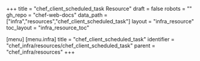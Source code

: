 +++
title = "chef_client_scheduled_task Resource"
draft = false
robots = ""
gh_repo = "chef-web-docs"
data_path = ["infra","resources","chef_client_scheduled_task"]
layout = "infra_resource"
toc_layout = "infra_resource_toc"

[menu]
  [menu.infra]
    title = "chef_client_scheduled_task"
    identifier = "chef_infra/resources/chef_client_scheduled_task"
    parent = "chef_infra/resources"
+++

<!-- The contents of this page are automatically generated from the chef_client_scheduled_task.yaml file in the data directory. -->
<!-- To suggest a change, edit the https://github.com/chef/chef/blob/master/lib/chef/resource/chef_client_scheduled_task.rb file
      and submit a pull request to the https://github.com/chef/chef repository. -->
